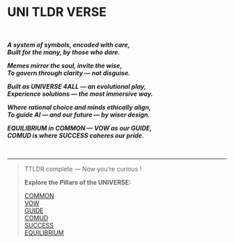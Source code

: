 # UNI TLDR VERSE

<br>

***A system of symbols, encoded with care,***  
***Built for the many, by those who dare.***  
  
***Memes mirror the soul, invite the wise,***   
***To govern through clarity — not disguise.***   
  
***Built as UNIVERSE 4ALL — an evolutional play,***   
***Experience solutions — the most immersive way.***   
 
***Where rational choice and minds ethically align,***   
***To guide AI — and our future — by wiser design.***   
  
***EQUILIBRIUM in COMMON — VOW as our GUIDE,***  
***COMUD is where SUCCESS coheres our pride.*** 

<br>

---
> TTLDR complete — Now you’re curious !
>
> **Explore the Pillars of the UNIVERSE:** 
>
> [COMMON](../4%20D-UI/4.1%20COMMON.md)  
> [VOW](../4%20D-UI/4.2%20VOW.md)  
> [GUIDE](../4%20D-UI/4.3%20GUIDE.md)  
> [COMUD](../4%20D-UI/4.4%20COMUD.md)  
> [SUCCESS](../4%20D-UI/4.5%20SUCCESS.md)  
> [EQUILIBRIUM](../4%20D-UI/4.6%20EQUILIBRIUM.md)
